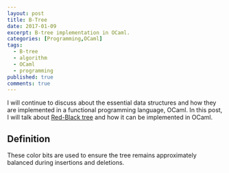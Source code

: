 ```yaml
---
layout: post
title: B-Tree
date: 2017-01-09
excerpt: B-tree implementation in OCaml.
categories: [Programming,OCaml]
tags:
  - B-tree
  - algorithm
  - OCaml
  - programming
published: true
comments: true
---
```


I will continue to discuss about the essential data structures and how they are implemented in a functional programming language, OCaml. In this post, I will talk about [Red-Black tree][1] and how it can be implemented in OCaml.

## Definition

These color bits are used to ensure the tree remains approximately balanced during insertions and deletions. 

[1]: https://en.wikipedia.org/wiki/Red–black_tree
